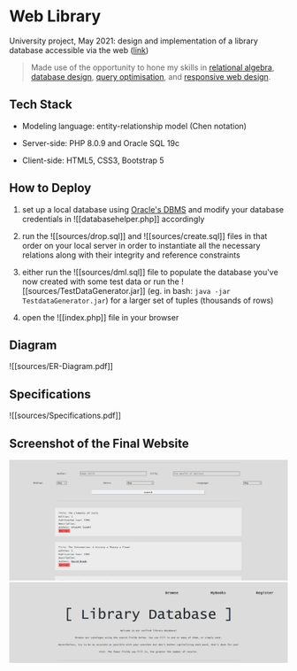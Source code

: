 # Web Library
University project, May 2021: design and implementation of a library database accessible via the web ([link](http://wwwlab.cs.univie.ac.at/~aaronv66/sources/index.php))

> Made use of the opportunity to hone my skills in [relational algebra](https://en.wikipedia.org/wiki/Relational_algebra), [database design](https://en.wikipedia.org/wiki/Database_design), [query optimisation](https://en.wikipedia.org/wiki/Query_optimization), and [responsive web design](https://en.wikipedia.org/wiki/Responsive_web_design).

## Tech Stack
* Modeling language: entity-relationship model (Chen notation)


* Server-side: PHP 8.0.9 and Oracle SQL 19c  


* Client-side: HTML5, CSS3, Bootstrap 5

## How to Deploy

1. set up a local database using [Oracle's DBMS](https://www.oracle.com/database/technologies/appdev/sqldeveloper-landing.html) and modify your database credentials in ![[databasehelper.php]] accordingly


2. run the ![[sources/drop.sql]] and ![[sources/create.sql]] files in that order on your local server in order to instantiate all the necessary relations along with their integrity and reference constraints


3. either run the ![[sources/dml.sql]] file to populate the database you've now created with some test data or run the ![[sources/TestDataGenerator.jar]] (eg. in bash: `java -jar TestdataGenerator.jar`) for a larger set of tuples (thousands of rows)

4. open the ![[index.php]] file in your browser


## Diagram

![[sources/ER-Diagram.pdf]]

## Specifications

![[sources/Specifications.pdf]]

## Screenshot of the Final Website

<img src="Media/screenshot1.png">

<img src="Media/screenshot2.png">

